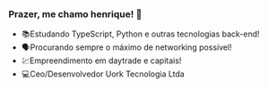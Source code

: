 ### Prazer, me chamo henrique! 🙂

- 📚Estudando TypeScript, Python e outras tecnologias back-end!
- 🗣Procurando sempre o máximo de networking possível!
- 💹Empreendimento em daytrade e capitais!
- 💻Ceo/Desenvolvedor Uork Tecnologia Ltda

